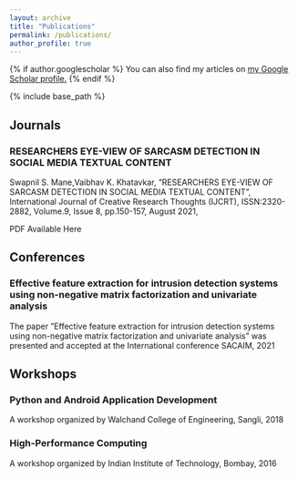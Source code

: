 ```yaml
---
layout: archive
title: "Publications"
permalink: /publications/
author_profile: true
---
```


{% if author.googlescholar %}
  You can also find my articles on <u><a href="{{author.googlescholar}}">my Google Scholar profile</a>.</u>
{% endif %}

{% include base_path %}
<h2>Journals</h2>
<div>
  <div>
    <h3>
      <strong
        >RESEARCHERS EYE-VIEW OF SARCASM DETECTION IN SOCIAL MEDIA TEXTUAL
        CONTENT</strong
      >
    </h3>
    <p>
      Swapnil S. Mane,Vaibhav K. Khatavkar, ”RESEARCHERS EYE-VIEW OF SARCASM
      DETECTION IN SOCIAL MEDIA TEXTUAL CONTENT”, International Journal of
      Creative Research Thoughts (IJCRT), ISSN:2320-2882, Volume.9, Issue 8,
      pp.150-157, August 2021,
    </p>
    <p>
      PDF Available
      <a
        href="https://www.ijcrt.org/papers/IJCRTE020026.pdf"
        style="text-decoration: none"
        >Here</a
      >
    </p>
  </div>
<h2>Conferences</h2>
  <div>
    <h3>
      <strong
        >Effective feature extraction for intrusion detection systems using
        non-negative matrix factorization and univariate analysis</strong
      >
    </h3>
    <p>
      The paper ”Effective feature extraction for intrusion detection systems
      using non-negative matrix factorization and univariate analysis” was
      presented and accepted at the International conference SACAIM, 2021
    </p>
  </div>
<h2>Workshops</h2>
  <div>
    <h3>
      <strong> Python and Android Application Development</strong>
    </h3>
    <p>A workshop organized by Walchand College of Engineering, Sangli, 2018</p>
  </div>

  <div>
    <h3>
      <strong>High-Performance Computing</strong>
    </h3>
    <p>A workshop organized by Indian Institute of Technology, Bombay, 2016</p>
  </div>
</div>
